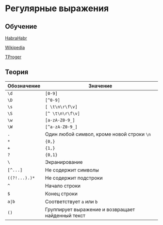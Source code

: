 # Регулярные выражения
## Обучение
[HabraHabr](https://habrahabr.ru/post/115825/)

[Wikipedia](https://ru.wikipedia.org/wiki/%D0%A0%D0%B5%D0%B3%D1%83%D0%BB%D1%8F%D1%80%D0%BD%D1%8B%D0%B5_%D0%B2%D1%8B%D1%80%D0%B0%D0%B6%D0%B5%D0%BD%D0%B8%D1%8F)

[TProger](https://tproger.ru/translations/regular-expression-python/)

## Теория
Обозначение | Значение
---|---
``` \d ``` | ``` [0-9] ```
``` \D ``` | ``` [^0-9] ```
``` \s ``` | ``` [ \t\n\r\f\v] ```
``` \S ``` | ``` [^ \t\n\r\f\v] ```
``` \w ``` | ``` [a-zA-Z0-9_] ```
``` \W ``` | ``` [^a-zA-Z0-9_] ```
``` . ``` | Один любой символ, кроме новой строки ``` \n ```
``` * ``` | ``` {0,} ```
``` + ``` | ``` {1,} ```
``` ? ``` | ``` {0,1} ```
``` \ ``` | Экранирование
``` [^...] ``` | Не содержит символы
``` ((?!...).)* ``` | Не содержит подстроки
``` ^ ``` | Начало строки
``` $ ``` | Конец строки
``` a\|b ``` | Соответствует ``` a ``` или ``` b ```
``` () ``` | Группирует выражение и возвращает найденный текст
